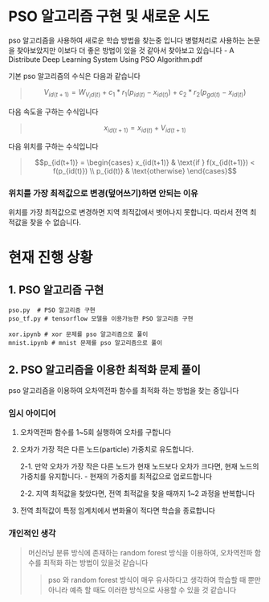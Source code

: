 # PSO 알고리즘 구현 및 새로운 시도

pso 알고리즘을 사용하여 새로운 학습 방법을 찾는중 입니다
병렬처리로 사용하는 논문을 찾아보았지만 이보다 더 좋은 방법이 있을 것 같아서 찾아보고 있습니다 - A Distribute Deep Learning System Using PSO Algorithm.pdf

기본 pso 알고리즘의 수식은 다음과 같습니다

> $$V_{id(t+1)} = W_{V_id(t)} + c_1 * r_1 (p_{id(t)} - x_{id(t)}) + c_2 * r_2(p_{gd(t)} - x_{id(t)})$$

다음 속도을 구하는 수식입니다

> $$x_{id(t+1)} = x_{id(t)} + V_{id(t+1)}$$

다음 위치를 구하는 수식입니다

> $$p_{id(t+1)} = \begin{cases} x_{id(t+1)} & \text{if } f(x_{id(t+1)}) < f(p_{id(t)}) \\ p_{id(t)} & \text{otherwise} \end{cases}$$

### 위치를 가장 최적값으로 변경(덮어쓰기)하면 안되는 이유

위치를 가장 최적값으로 변경하면 지역 최적값에서 벗어나지 못합니다. 따라서 전역 최적값을 찾을 수 없습니다.

# 현재 진행 상황

## 1. PSO 알고리즘 구현

```plain text
pso.py  # PSO 알고리즘 구현
pso_tf.py # tensorflow 모델을 이용가능한 PSO 알고리즘 구현

xor.ipynb # xor 문제를 pso 알고리즘으로 풀이
mnist.ipynb # mnist 문제를 pso 알고리즘으로 풀이
```

## 2. PSO 알고리즘을 이용한 최적화 문제 풀이

pso 알고리즘을 이용하여 오차역전파 함수를 최적화 하는 방법을 찾는 중입니다

### 임시 아이디어

1. 오차역전파 함수를 1~5회 실행하여 오차를 구합니다
2. 오차가 가장 적은 다른 노드(particle) 가중치로 유도합니다.

   2-1. 만약 오차가 가장 작은 다른 노드가 현재 노드보다 오차가 크다면, 현재 노드의 가중치를 유지합니다. - 현재의 가중치를 최적값으로 업로드합니다

   2-2. 지역 최적값을 찾았다면, 전역 최적값을 찾을 때까지 1~2 과정을 반복합니다

3. 전역 최적값이 특정 임계치에서 변화율이 적다면 학습을 종료합니다

### 개인적인 생각

> 머신러닝 분류 방식에 존재하는 random forest 방식을 이용하여, 오차역전파 함수를 최적화 하는 방법이 있을것 같습니다
>
> > pso 와 random forest 방식이 매우 유사하다고 생각하여 학습할 때 뿐만 아니라 예측 할 때도 이러한 방식으로 사용할 수 있을 것 같습니다
